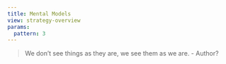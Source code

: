 ```yaml
---
title: Mental Models
view: strategy-overview
params:
  pattern: 3
---
```


> We don’t see things as they are, we see them as we are. - Author?
